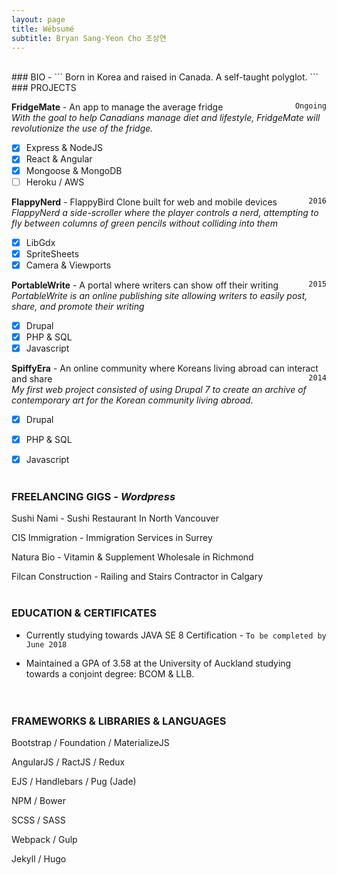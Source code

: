 ```yaml
---
layout: page
title: Wébsumé
subtitle: Bryan Sang-Yeon Cho 조상연
---
```


<br>
### BIO - ```  Born in Korea and raised in Canada. A self-taught polyglot.   ```  
<br>
### PROJECTS

**FridgeMate** - An app to manage the average fridge<span style="float: right; ">`Ongoing`</span>  
*With the goal to help Canadians manage diet and lifestyle, FridgeMate will revolutionize the use of the fridge.*
- [x] Express & NodeJS
- [x] React & Angular
- [x] Mongoose & MongoDB
- [ ] Heroku / AWS

**FlappyNerd** - FlappyBird Clone built for web and mobile devices<code style="float: right; ">2016</code>  
*FlappyNerd a side-scroller where the player controls a nerd, attempting to fly between columns of green pencils without colliding into them*  
- [x] LibGdx
- [x] SpriteSheets
- [x] Camera & Viewports

**PortableWrite** - A portal where writers can show off their writing<code style="float: right; ">2015</code>  
*PortableWrite is an online publishing site allowing writers to easily post, share, and promote their writing*
- [x] Drupal
- [x] PHP & SQL
- [x] Javascript

**SpiffyEra** - An online community where Koreans living abroad can interact and share<code style="float: right; ">2014</code>  
*My first web project consisted of using Drupal 7 to create an archive of contemporary art for the Korean community living abroad.*
- [x] Drupal
- [x] PHP & SQL
- [x] Javascript
<br><br>


### FREELANCING GIGS - *Wordpress*

Sushi Nami - Sushi Restaurant In North Vancouver

CIS Immigration - Immigration Services in Surrey

Natura Bio - Vitamin & Supplement Wholesale in Richmond

Filcan Construction - Railing and Stairs Contractor in Calgary
<br><br>

### EDUCATION & CERTIFICATES
- Currently studying towards JAVA SE 8 Certification - `To be completed by June 2018`

- Maintained a GPA of 3.58 at the University of Auckland studying towards a conjoint degree: BCOM & LLB.   
<br><br>

### FRAMEWORKS & LIBRARIES & LANGUAGES

Bootstrap / Foundation / MaterializeJS

AngularJS / RactJS / Redux

EJS / Handlebars / Pug (Jade)

NPM / Bower

SCSS / SASS

Webpack / Gulp

Jekyll / Hugo
